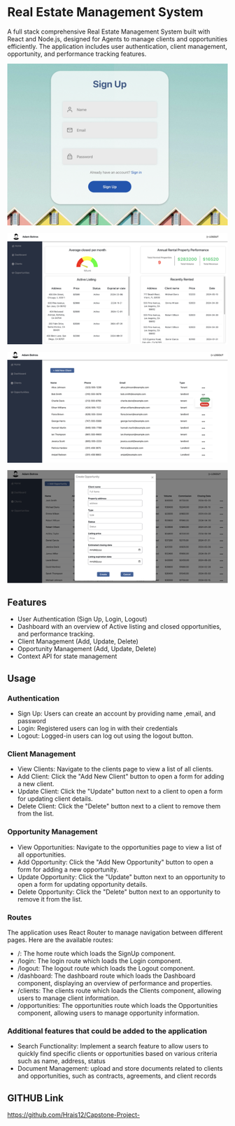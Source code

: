 # Real Estate Management System

A full stack comprehensive Real Estate Management System built with React and Node.js, designed for Agents to manage clients and opportunities efficiently. The application includes user authentication, client management, opportunity, and performance tracking features.

![signUp](image-3.png)

![dashboard](image.png)

![new-client](image-1.png)

![new-opportunity](image-2.png)

## Features

- User Authentication (Sign Up, Login, Logout)
- Dashboard with an overview of Active listing and closed opportunities, and performance tracking.
- Client Management (Add, Update, Delete)
- Opportunity Management (Add, Update, Delete)
- Context API for state management

## Usage

### Authentication

- Sign Up: Users can create an account by providing name ,email, and password
- Login: Registered users can log in with their credentials
- Logout: Logged-in users can log out using the logout button.

### Client Management

- View Clients: Navigate to the clients page to view a list of all clients.
- Add Client: Click the "Add New Client" button to open a form for adding a new client.
- Update Client: Click the "Update" button next to a client to open a form for updating client details.
- Delete Client: Click the "Delete" button next to a client to remove them from the list.

### Opportunity Management

- View Opportunities: Navigate to the opportunities page to view a list of all opportunities.
- Add Opportunity: Click the "Add New Opportunity" button to open a form for adding a new opportunity.
- Update Opportunity: Click the "Update" button next to an opportunity to open a form for updating opportunity details.
- Delete Opportunity: Click the "Delete" button next to an opportunity to remove it from the list.

### Routes

The application uses React Router to manage navigation between different pages. Here are the available routes:

- /: The home route which loads the SignUp component.
- /login: The login route which loads the Login component.
- /logout: The logout route which loads the Logout component.
- /dashboard: The dashboard route which loads the Dashboard component, displaying an overview of performance and properties.
- /clients: The clients route which loads the Clients component, allowing users to manage client information.
- /opportunities: The opportunities route which loads the Opportunities component, allowing users to manage opportunity information.

### Additional features that could be added to the application

- Search Functionality: Implement a search feature to allow users to quickly find specific clients or opportunities based on various criteria such as name, address, status
- Document Management: upload and store documents related to clients and opportunities, such as contracts, agreements, and client records

## GITHUB Link

https://github.com/Hrais12/Capstone-Project-
